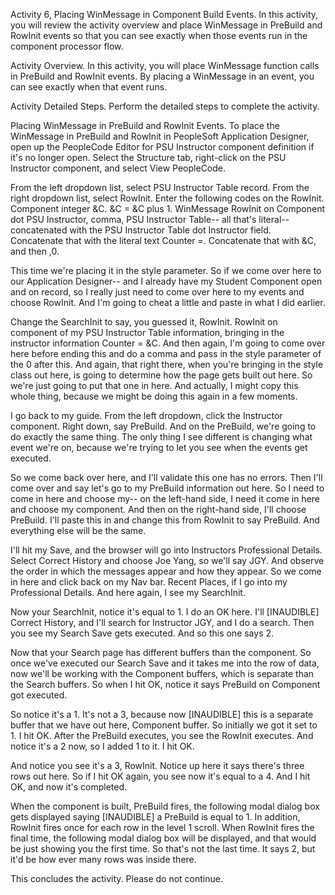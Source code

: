 Activity 6, Placing WinMessage in Component Build Events. In this activity, you will review the activity overview and place WinMessage in PreBuild and RowInit events so that you can see exactly when those events run in the component processor flow.

Activity Overview. In this activity, you will place WinMessage function calls in PreBuild and RowInit events. By placing a WinMessage in an event, you can see exactly when that event runs.

Activity Detailed Steps. Perform the detailed steps to complete the activity.

Placing WinMessage in PreBuild and RowInit Events. To place the WinMessage in PreBuild and RowInit in PeopleSoft Application Designer, open up the PeopleCode Editor for PSU Instructor component definition if it's no longer open. Select the Structure tab, right-click on the PSU Instructor component, and select View PeopleCode.

From the left dropdown list, select PSU Instructor Table record. From the right dropdown list, select RowInit. Enter the following codes on the RowInit. Component integer &C. &C = &C plus 1. WinMessage RowInit on Component dot PSU Instructor, comma, PSU Instructor Table-- all that's literal-- concatenated with the PSU Instructor Table dot Instructor field. Concatenate that with the literal text Counter =. Concatenate that with &C, and then ,0.

This time we're placing it in the style parameter. So if we come over here to our Application Designer-- and I already have my Student Component open and on record, so I really just need to come over here to my events and choose RowInit. And I'm going to cheat a little and paste in what I did earlier.

Change the SearchInit to say, you guessed it, RowInit. RowInit on component of my PSU Instructor Table information, bringing in the instructor information Counter = &C. And then again, I'm going to come over here before ending this and do a comma and pass in the style parameter of the 0 after this. And again, that right there, when you're bringing in the style class out here, is going to determine how the page gets built out here. So we're just going to put that one in here. And actually, I might copy this whole thing, because we might be doing this again in a few moments.

I go back to my guide. From the left dropdown, click the Instructor component. Right down, say PreBuild. And on the PreBuild, we're going to do exactly the same thing. The only thing I see different is changing what event we're on, because we're trying to let you see when the events get executed.

So we come back over here, and I'll validate this one has no errors. Then I'll come over and say let's go to my PreBuild information out here. So I need to come in here and choose my-- on the left-hand side, I need it come in here and choose my component. And then on the right-hand side, I'll choose PreBuild. I'll paste this in and change this from RowInit to say PreBuild. And everything else will be the same.

I'll hit my Save, and the browser will go into Instructors Professional Details. Select Correct History and choose Joe Yang, so we'll say JGY. And observe the order in which the messages appear and how they appear. So we come in here and click back on my Nav bar. Recent Places, if I go into my Professional Details. And here again, I see my SearchInit.

Now your SearchInit, notice it's equal to 1. I do an OK here. I'll [INAUDIBLE] Correct History, and I'll search for Instructor JGY, and I do a search. Then you see my Search Save gets executed. And so this one says 2.

Now that your Search page has different buffers than the component. So once we've executed our Search Save and it takes me into the row of data, now we'll be working with the Component buffers, which is separate than the Search buffers. So when I hit OK, notice it says PreBuild on Component got executed.

So notice it's a 1. It's not a 3, because now [INAUDIBLE] this is a separate buffer that we have out here, Component buffer. So initially we got it set to 1. I hit OK. After the PreBuild executes, you see the RowInit executes. And notice it's a 2 now, so I added 1 to it. I hit OK.

And notice you see it's a 3, RowInit. Notice up here it says there's three rows out here. So if I hit OK again, you see now it's equal to a 4. And I hit OK, and now it's completed.

When the component is built, PreBuild fires, the following modal dialog box gets displayed saying [INAUDIBLE] a PreBuild is equal to 1. In addition, RowInit fires once for each row in the level 1 scroll. When RowInit fires the final time, the following modal dialog box will be displayed, and that would be just showing you the first time. So that's not the last time. It says 2, but it'd be how ever many rows was inside there.

This concludes the activity. Please do not continue.